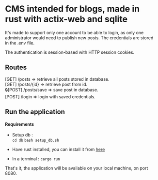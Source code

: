 # CMS intended for blogs, made in rust with actix-web and sqlite

It's made to support only one account to be able to login, as only one administrator would need to publish new posts. The credentials are stored in the .env file.

The authentication is session-based with HTTP session cookies.

## Routes 
[GET] /posts => retrieve all posts stored in database.    
[GET] /posts/{id} => retrieve post from id.  
🔒[POST] /posts/save => save post in database.  
[POST] /login => login with saved credentials.  

## Run the application

#### Requirements 
* Setup db :   
```cd db```
```bash setup_db.sh```

* Have rust installed, you can install it from [here](https://www.rust-lang.org/tools/install)
* In a terminal : ```cargo run```

That's it, the application will be available on your local machine, on port 8080.
